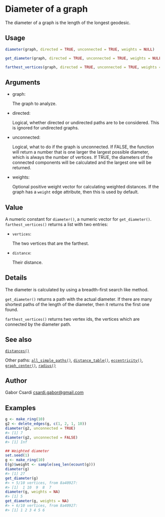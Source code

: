 # Diameter of a graph

The diameter of a graph is the length of the longest geodesic.

## Usage

``` r
diameter(graph, directed = TRUE, unconnected = TRUE, weights = NULL)

get_diameter(graph, directed = TRUE, unconnected = TRUE, weights = NULL)

farthest_vertices(graph, directed = TRUE, unconnected = TRUE, weights = NULL)
```

## Arguments

- graph:

  The graph to analyze.

- directed:

  Logical, whether directed or undirected paths are to be considered.
  This is ignored for undirected graphs.

- unconnected:

  Logical, what to do if the graph is unconnected. If FALSE, the
  function will return a number that is one larger the largest possible
  diameter, which is always the number of vertices. If TRUE, the
  diameters of the connected components will be calculated and the
  largest one will be returned.

- weights:

  Optional positive weight vector for calculating weighted distances. If
  the graph has a `weight` edge attribute, then this is used by default.

## Value

A numeric constant for `diameter()`, a numeric vector for
`get_diameter()`. `farthest_vertices()` returns a list with two entries:

- `vertices`:

  The two vertices that are the farthest.

- `distance`:

  Their distance.

## Details

The diameter is calculated by using a breadth-first search like method.

`get_diameter()` returns a path with the actual diameter. If there are
many shortest paths of the length of the diameter, then it returns the
first one found.

`farthest_vertices()` returns two vertex ids, the vertices which are
connected by the diameter path.

## See also

[`distances()`](https://r.igraph.org/reference/distances.md)

Other paths:
[`all_simple_paths()`](https://r.igraph.org/reference/all_simple_paths.md),
[`distance_table()`](https://r.igraph.org/reference/distances.md),
[`eccentricity()`](https://r.igraph.org/reference/eccentricity.md),
[`graph_center()`](https://r.igraph.org/reference/graph_center.md),
[`radius()`](https://r.igraph.org/reference/radius.md)

## Author

Gabor Csardi <csardi.gabor@gmail.com>

## Examples

``` r
g <- make_ring(10)
g2 <- delete_edges(g, c(1, 2, 1, 10))
diameter(g2, unconnected = TRUE)
#> [1] 7
diameter(g2, unconnected = FALSE)
#> [1] Inf

## Weighted diameter
set.seed(1)
g <- make_ring(10)
E(g)$weight <- sample(seq_len(ecount(g)))
diameter(g)
#> [1] 27
get_diameter(g)
#> + 5/10 vertices, from 8a40927:
#> [1]  1 10  9  8  7
diameter(g, weights = NA)
#> [1] 5
get_diameter(g, weights = NA)
#> + 6/10 vertices, from 8a40927:
#> [1] 1 2 3 4 5 6
```

